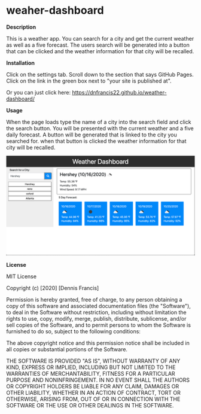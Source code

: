 # weaher-dashboard

**Description**

This is a weather app. You can search for a city and get the current weather as well as a five forecast. The users search will be generated into a button that can be clicked and the weather information for that city will be recalled.

**Installation**

Click on the settings tab.
Scroll down to the section that says GitHub Pages.
Click on the link in the green box next to "your site is published at".

Or you can just click here: https://dnfrancis22.github.io/weather-dashboard/

**Usage**

When the page loads type the name of a city into the search field and click the search button. You will be presented with the current weather and a five daily forecast. A button will be generated that is linked to the city you searched for. when that button is clicked the weather information for that city will be recalled. 

![planner](./assets/weatherApp.png)

**License**

MIT License

Copyright (c) [2020] [Dennis Francis]

Permission is hereby granted, free of charge, to any person obtaining a copy
of this software and associated documentation files (the "Software"), to deal
in the Software without restriction, including without limitation the rights
to use, copy, modify, merge, publish, distribute, sublicense, and/or sell
copies of the Software, and to permit persons to whom the Software is
furnished to do so, subject to the following conditions:

The above copyright notice and this permission notice shall be included in all
copies or substantial portions of the Software.

THE SOFTWARE IS PROVIDED "AS IS", WITHOUT WARRANTY OF ANY KIND, EXPRESS OR
IMPLIED, INCLUDING BUT NOT LIMITED TO THE WARRANTIES OF MERCHANTABILITY,
FITNESS FOR A PARTICULAR PURPOSE AND NONINFRINGEMENT. IN NO EVENT SHALL THE
AUTHORS OR COPYRIGHT HOLDERS BE LIABLE FOR ANY CLAIM, DAMAGES OR OTHER
LIABILITY, WHETHER IN AN ACTION OF CONTRACT, TORT OR OTHERWISE, ARISING FROM,
OUT OF OR IN CONNECTION WITH THE SOFTWARE OR THE USE OR OTHER DEALINGS IN THE
SOFTWARE.

